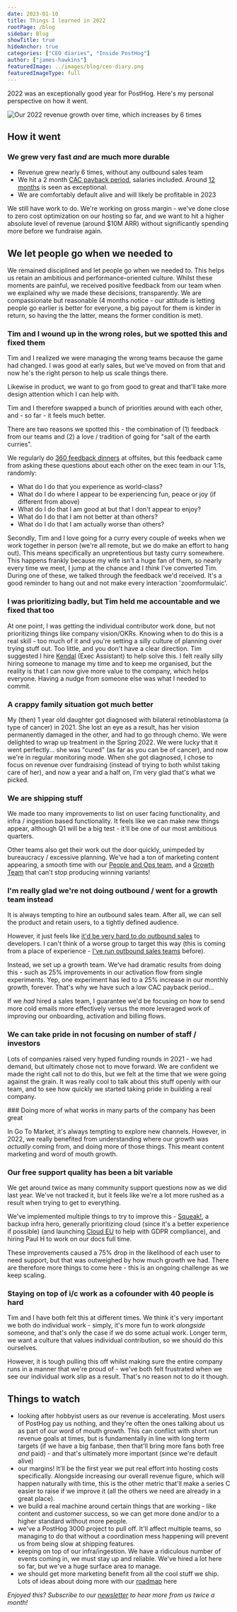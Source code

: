 ```yaml
---
date: 2023-01-10
title: Things I learned in 2022
rootPage: /blog
sidebar: Blog
showTitle: true
hideAnchor: true
categories: ["CEO diaries", "Inside PostHog"]
author: ["james-hawkins"]
featuredImage: ../images/blog/ceo-diary.png
featuredImageType: full
---
```


2022 was an exceptionally good year for PostHog. Here's my personal perspective on how it went.

![Our 2022 revenue growth over time, which increases by 6 times](../images/revenue-end-2022.jpg)

## How it went

### We grew very fast _and_ are much more durable

- Revenue grew nearly 6 times, without any outbound sales team
- We hit a 2 month [CAC payback period](https://www.thesaascfo.com/cac-payback-period/), salaries included. Around [12 months](https://www.geckoboard.com/best-practice/kpi-examples/cac-payback-period/#:~:text=The%20general%20benchmark%20for%20startups,have%20greater%20access%20to%20capital.) is seen as exceptional.
- We are comfortably default alive and will likely be profitable in 2023

We still have work to do. We're working on gross margin - we've done close to zero cost optimization on our hosting so far, and we want to hit a higher absolute level of revenue (around $10M ARR) without significantly spending more before we fundraise again.

## We let people go when we needed to 

We remained disciplined and let people go when we needed to. This helps us retain an ambitious and performance-oriented culture. Whilst these moments are painful, we received positive feedback from our team when we explained why we made these decisions, transparently. We are compassionate but reasonable (4 months notice - our attitude is letting people go earlier is better for everyone, a big payout for them is kinder in return, so having the the latter, means the former condition is met).

### Tim and I wound up in the wrong roles, but we spotted this and fixed them

Tim and I realized we were managing the wrong teams because the game had changed. I was good at early sales, but we've moved on from that and now he's the right person to help us scale things there.

Likewise in product, we want to go from good to great and that'll take more design attention which I can help with.

Tim and I therefore swapped a bunch of priorities around with each other, and - so far - it feels much better.

There are two reasons we spotted this - the combination of (1) feedback from our teams and (2) a love / tradition of going for "salt of the earth curries".

We regularly do [360 feedback dinners](../handbook/people/feedback) at offsites, but this feedback came from asking these questions about each other on the exec team in our 1:1s, randomly:

* What do I do that you experience as world-class?
* What do I do where I appear to be experiencing fun, peace or joy (if different from above)
* What do I do that I am good at but that I don't appear to enjoy?
* What do I do that I am not better at than others?
* What do I do that I am actually worse than others?

Secondly, Tim and I love going for a curry every couple of weeks when we work together in person (we're all remote, but we do make an effort to hang out). This means specifically an unpretentious but tasty curry somewhere. This happens frankly because my wife isn't a huge fan of them, so nearly every time we meet, I jump at the chance and I _think_ I've converted Tim. During one of these, we talked through the feedback we'd received. It's a good reminder to hang out and not make every interaction 'zoomformulaic'.

### I was prioritizing badly, but Tim held me accountable and we fixed that too

At one point, I was getting the individual contributor work done, but not prioritizing things like company vision/OKRs. Knowing when to do this is a real skill - too much of it and you're setting a silly culture of planning over trying stuff out. Too little, and you don't have a clear direction. Tim suggested I hire [Kendal](../handbook/company/team#kendal-hall-executive-assistant) (Exec Assistant) to help solve this. I felt really silly hiring someone to manage my time and to keep me organised, but the reality is that I can now give more value to the company, which helps everyone. Having a nudge from someone else was what I needed to commit.

### A crappy family situation got much better

My (then) 1 year old daughter got diagnosed with bilateral retinoblastoma (a type of cancer) in 2021. She lost an eye as a result, has her vision permanently damaged in the other, and had to go through chemo. We were delighted to wrap up treatment in the Spring 2022. We were lucky that it went perfectly... she was "cured" (as far as you can be of cancer), and now we're in regular monitoring mode. When she got diagnosed, I chose to focus on revenue over fundraising (instead of trying to both whilst taking care of her), and now a year and a half on, I'm very glad that's what we picked.

### We are shipping stuff

We made too many improvements to list on user facing functionality, and infra / ingestion based functionality. It feels like we can make new things appear, although Q1 will be a big test - it'll be one of our most ambitious quarters.

Other teams also get their work out the door quickly, unimpeded by bureaucracy / excessive planning. We've had a ton of marketing content appearing, a smooth time with our [People and Ops team](../handbook/small-teams/people), and a [Growth Team](../handbook/small-teams/growth) that can't stop producing winning variants!

### I'm really glad we're not doing outbound / went for a growth team instead

It is always tempting to hire an outbound sales team. After all, we can sell the product and retain users, to a tightly defined audience.

However, it just feels like [it'd be very hard to do outbound sales](../handbook/growth/sales/overview#strategy) to developers. I can't think of a worse group to target this way (this is coming from a place of experience - [I've run outbound sales teams](https://www.linkedin.com/in/j-hawkins/) before).

Instead, we set up a growth team. We've had dramatic results from doing this - such as 25% improvements in our activation flow from single experiments. Yep, one experiment has led to a 25% increase in our monthly growth, forever. That's why we have such a low CAC payback period...

If we _had_ hired a sales team, I guarantee we'd be focusing on how to send more cold emails more effectively versus the more leveraged work of improving our onboarding, activation and billing flows.

### We can take pride in not focusing on number of staff / investors

Lots of companies raised very hyped funding rounds in 2021 - we had demand, but ultimately chose not to move forward. We are confident we made the right call not to do this, but we felt at the time that we were going against the grain. It was really cool to talk about this stuff openly with our team, and to see how quickly we started taking pride in building a real company.

### Doing more of what works in many parts of the company has been great

In Go To Market, it's always tempting to explore new channels. However, in 2022, we really benefited from understanding where our growth was _actually_ coming from, and doing more of those things. This meant content marketing and word of mouth growth.

### Our free support quality has been a bit variable

We get around twice as many community support questions now as we did last year. We've not tracked it, but it feels like we're a lot more rushed as a result when trying to get to everything.

We've implemented multiple things to try to improve this - [Squeak!](https://github.com/PostHog/squeak), a backup infra hero, generally prioritizing cloud (since it's a better experience if possible) (and launching [Cloud EU](posthog-cloud-eu) to help with GDPR compliance), and hiring Paul H to work on our docs full time. 

These improvements caused a 75% drop in the likelihood of each user to need support, but that was outweighed by how much growth we had. There are therefore more things to come here - this is an ongoing challenge as we keep scaling. 

### Staying on top of i/c work as a cofounder with 40 people is hard

Tim and I have both felt this at different times. We think it's very important we both do individual work - simply, it's more fun to work _alongside_ someone, and that's only the case if we do some actual work. Longer term, we want a culture that values individual contribution, so we should do this ourselves.

However, it is tough pulling this off whilst making sure the entire company runs in a manner that we're proud of - we've both felt frustrated when we see our individual work slip as a result. That's no reason not to do it though.

## Things to watch

* looking after hobbyist users as our revenue is accelerating. Most users of PostHog pay us nothing, and they're often the ones talking about us as part of our word of mouth growth. This can conflict with short run revenue goals at times, but is fundamentally in line with long term targets (if we have a big fanbase, then that'll bring more fans both free _and_ paid) - and that's ultimately more important (since we're default alive)
* our margins! It'll be the first year we put real effort into hosting costs specifically. Alongside increasing our overall revenue figure, which will happen naturally with time, this is the other metric that'll make a series C easier to raise if we improve it (all the others we need are already in a great place).
* we build a real machine around certain things that are working - like content and customer success, so we can get more done and/or to a higher standard without more people.
* we've a PostHog 3000 project to pull off. It'll affect multiple teams, so managing to do that without a coordination mess happening will prevent us from being slow at shipping features.
* keeping on top of our infra/ingestion. We have a ridiculous number of events coming in, we must stay up and reliable. We've hired a lot here so far, but we've a huge surface area to manage.
* we should get more marketing benefit from all the cool stuff we ship. Lots of ideas about doing more with our [roadmap](../roadmap) here

_Enjoyed this? Subscribe to our [newsletter](/newsletter) to hear more from us twice a month!_
